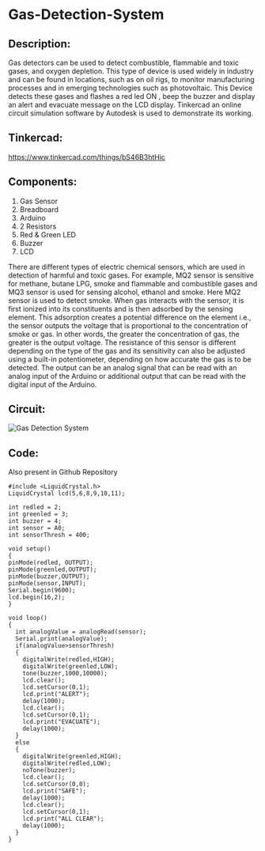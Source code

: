 # Gas-Detection-System

## Description: 
Gas detectors can be used to detect combustible, flammable and toxic gases, and oxygen depletion. This type of device is used widely in industry and can be found in locations, such as on oil rigs, to monitor manufacturing processes and in emerging technologies such as photovoltaic.
This Device detects these gases and flashes a red led ON , beep the buzzer and display an alert and evacuate message on the LCD display. Tinkercad an online circuit simulation software by Autodesk is used to demonstrate its working.

## Tinkercad: 
https://www.tinkercad.com/things/bS46B3htHic

## Components:
1.	Gas Sensor 
2.	Breadboard 
3.	Arduino
4.	2 Resistors
5.	Red & Green LED
6.	Buzzer
7.	LCD

There are different types of electric chemical sensors, which are used in detection of harmful and toxic gases.
For example, MQ2 sensor is sensitive for methane, butane LPG, smoke and flammable and combustible gases and MQ3 sensor is used for sensing alcohol, ethanol and smoke. 
Here MQ2 sensor is used to detect smoke. 
When gas interacts with the sensor, it is first ionized into its constituents and is then adsorbed by the sensing element. This adsorption creates a potential difference on the element i.e., the sensor outputs the voltage that is proportional to the concentration of smoke or gas. In other words, the greater the concentration of gas, the greater is the output voltage. The resistance of this sensor is different depending on the type of the gas and its sensitivity can also be adjusted using a built-in potentiometer, depending on how accurate the gas is to be detected. The output can be an analog signal that can be read with an analog input of the Arduino or additional output that can be read with the digital input of the Arduino.

## Circuit:
![Gas Detection System](https://user-images.githubusercontent.com/63101268/98551239-1880e680-22c3-11eb-8395-8950deb6a281.png)

## Code: 
Also present in Github Repository
```Arduino
#include <LiquidCrystal.h>
LiquidCrystal lcd(5,6,8,9,10,11);
  
int redled = 2;
int greenled = 3;
int buzzer = 4;
int sensor = A0;
int sensorThresh = 400;

void setup()
{
pinMode(redled, OUTPUT);
pinMode(greenled,OUTPUT);
pinMode(buzzer,OUTPUT);
pinMode(sensor,INPUT);
Serial.begin(9600);
lcd.begin(16,2);
}

void loop()
{
  int analogValue = analogRead(sensor);
  Serial.print(analogValue);
  if(analogValue>sensorThresh)
  {
    digitalWrite(redled,HIGH);
    digitalWrite(greenled,LOW);
    tone(buzzer,1000,10000);
    lcd.clear();
    lcd.setCursor(0,1);
    lcd.print("ALERT");
    delay(1000);
    lcd.clear();
    lcd.setCursor(0,1);
    lcd.print("EVACUATE");
    delay(1000);
  }
  else
  {
    digitalWrite(greenled,HIGH);
    digitalWrite(redled,LOW);
    noTone(buzzer);
    lcd.clear();
    lcd.setCursor(0,0);
    lcd.print("SAFE");
    delay(1000);
    lcd.clear();
    lcd.setCursor(0,1);
    lcd.print("ALL CLEAR");
    delay(1000);
  }      
}
```
